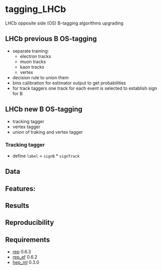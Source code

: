 # tagging_LHCb
LHCb opposite side (OS) B-tagging algorithms upgrading

## LHCb previous B OS-tagging

* separate training:
  * electron tracks
  * muon tracks
  * kaon tracks
  * vertex
* decision rule to union them
* bins calibration for estimator output to get probabilities
* for track taggers one track for each event is selected to establish sign for B

## LHCb new B OS-tagging

* tracking tagger
* vertex tagger
* union of traking and vertex tagger


### Tracking tagger 
* define `label` = `signB` * `signTrack`


## Data

## Features:

## Results

## Reproducibility

## Requirements
* [rep](http://github.com/yandex/rep) 0.6.3
* [rep_ef](https://github.com/anaderi/REP_EF) 0.6.2
* [hep_ml](https://github.com/arogozhnikov/hep_ml) 0.3.0
